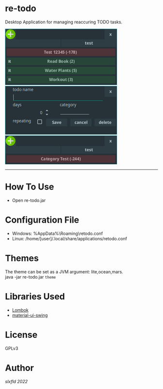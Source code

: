 # re-todo

Desktop Application for managing reaccuring TODO tasks.

![UI](main.png "ui")
![UI](new_task.png "ui")
![UI](category_test.png "ui")

---

# How To Use
* Open re-todo.jar

# Configuration File
* Windows: %AppData%\Roaming\retodo.conf
* Linux: /home/[user]/.local/share/applications/retodo.conf

# Themes
The theme can be set as a JVM argument: lite,ocean,mars. <br/>
java -jar re-todo.jar `theme`

# Libraries Used
* [Lombok](https://github.com/projectlombok/lombok)
* [material-ui-swing](https://github.com/vincenzopalazzo/material-ui-swing)

# License
GPLv3

# Author
*slxfld 2022*
